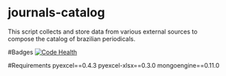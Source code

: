 # journals-catalog
This script collects and store data from various external sources to compose the catalog of brazilian periodicals.

#Badges
[![Code Health](https://landscape.io/github/scieloorg/journals-catalog/master/landscape.svg?style=flat)](https://landscape.io/github/scieloorg/journals-catalog/master)

#Requirements
pyexcel==0.4.3
pyexcel-xlsx==0.3.0
mongoengine==0.11.0

